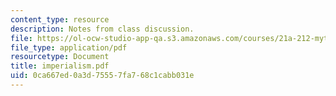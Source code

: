 ```yaml
---
content_type: resource
description: Notes from class discussion.
file: https://ol-ocw-studio-app-qa.s3.amazonaws.com/courses/21a-212-myth-ritual-and-symbolism-spring-2004/0ca667ed0a3d75557fa768c1cabb031e_imperialism.pdf
file_type: application/pdf
resourcetype: Document
title: imperialism.pdf
uid: 0ca667ed-0a3d-7555-7fa7-68c1cabb031e
---
```

